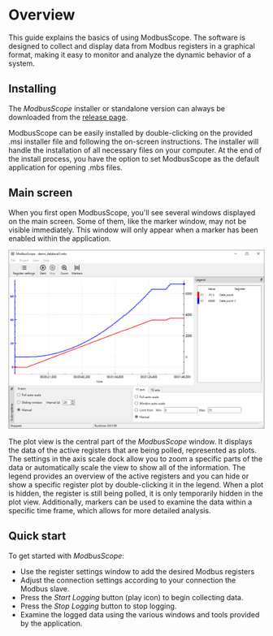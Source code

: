 # Overview

This guide explains the basics of using ModbusScope. The software is designed to collect and display data from Modbus registers in a graphical format, making it easy to monitor and analyze the dynamic behavior of a system.

## Installing

The *ModbusScope* installer or standalone version can always be downloaded from the [release page](https://github.com/jgeudens/ModbusScope/releases).

ModbusScope can be easily installed by double-clicking on the provided .msi installer file and following the on-screen instructions. The installer will handle the installation of all necessary files on your computer. At the end of the install process, you have the option to set ModbusScope as the default application for opening .mbs files.

## Main screen

When you first open ModbusScope, you'll see several windows displayed on the main screen. Some of them, like the marker window, may not be visible immediately. This window will only appear when a marker has been enabled within the application.

![image](../_static/user_manual/modbusscope.png)

The plot view is the central part of the *ModbusScope* window. It displays the data of the active registers that are being polled, represented as plots. The settings in the axis scale dock allow you to zoom a specific parts of the data or automatically scale the view to show all of the information. The legend provides an overview of the active registers and you can hide or show a specific register plot by double-clicking it in the legend. When a plot is hidden, the register is still being polled, it is only temporarily hidden in the plot view. Additionally, markers can be used to examine the data within a specific time frame, which allows for more detailed analysis.

## Quick start

To get started with *ModbusScope*:

- Use the register settings window to add the desired Modbus registers
- Adjust the connection settings according to your connection the Modbus slave.
- Press the *Start Logging* button (play icon) to begin collecting data.
- Press the *Stop Logging* button to stop logging.
- Examine the logged data using the various windows and tools provided by the application.